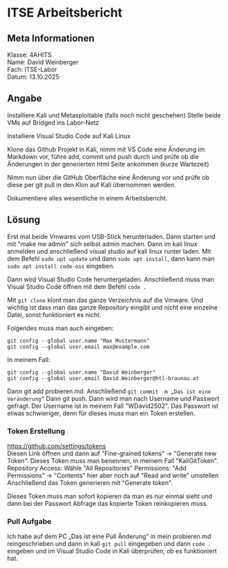 
# ITSE Arbeitsbericht
## Meta Informationen
Klasse: 4AHITS  
Name: David Weinberger   
Fach: ITSE-Labor   
Datum: 13.10.2025     

## Angabe
Installiere Kali und Metasploitable (falls noch nicht geschehen)
Stelle beide VMs auf Bridged ins Labor-Netz

Installiere Visual Studio Code auf Kali Linux

Klone das Github Projekt in Kali, nimm mit VS Code eine Änderung im Markdown vor, führe add, commit und push durch und prüfe ob die Änderungen in der generierten html Seite ankommen (kurze Wartezeit)

Nimm nun über die GitHub Oberfläche eine Änderung vor und prüfe ob diese per git pull in den Klon auf Kali übernommen werden.

Dokumentiere alles wesentliche in einem Arbeitsbericht.

## Lösung

Erst mal beide Vmwares vom USB-Stick herunterladen. Dann starten und mit "make me admin" sich selbst admin machen. 
Dann im kali linux anmelden und anschließend visual studio auf kali linux runter laden. Mit dem Befehl ```sudo upt update``` und dann ```sudo upt install```,
dann kann man ```sudo apt install code-oss``` eingeben.
     
Dann wird Visual Studio Code heruntergeladen. Anschließend muss man Visual Studio Code öffnen mit dem Befehl ```code .```

Mit ```git clone``` klont man das ganze Verzeichnis auf die Vmware. Und wichtig ist dass man das ganze Repository eingibt und nicht eine einzelne Datei, sonst funktioniert es nicht.


Folgendes muss man auch eingeben:
```
git config --global user.name "Max Mustermann"
git config --global user.email max@example.com 
```
In meinem Fall:

```
git config --global user.name "David Weinberger"
git config --global user.email David.Weinberger@htl-braunau.at 
```


Dann git add probieren.md. Anschließend ```git commit -m „Das ist eine Veränderung“```
Dann git push. Dann wird man nach Username und Passwort gefragt.
Der Username ist in meinem Fall "WDavid2502".
Das Passwort ist etwas schwieriger, denn für dieses muss man ein Token erstellen. 

### Token Erstellung

https://github.com/settings/tokens   
Diesen Link öffnen und dann auf "Fine-grained tokens" -> "Generate new Token".
Dieses Token muss man benennen, in meinem Fall "KaliGitToken".
Repository Access: Wähle "All Repositories"
Permissions: "Add Permissions" -> "Contents" hier aber noch auf "Read and write" umstellen
Anschließend das Token generieren mit "Generate token". 

Dieses Token muss man sofort kopieren da man es nur einmal sieht und dann bei der Passwort Abfrage das kopierte Token reinkopieren muss.


### Pull Aufgabe
Ich habe auf dem PC „Das ist eine Pull Änderung“ in mein probieren.md reingeschrieben und dann in kali ```git pull``` eingegeben und dann ```code .``` 
eingeben und im Visual Studio Code in Kali überprüfen, ob es funktioniert hat.







